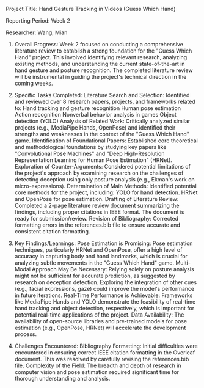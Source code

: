 Project Title: Hand Gesture Tracking in Videos (Guess Which Hand)

Reporting Period: Week 2

Researcher: Wang, Mian

1. Overall Progress:
Week 2 focused on conducting a comprehensive literature review to establish a strong foundation for the "Guess Which Hand" project. This involved identifying relevant research, analyzing existing methods, and understanding the current state-of-the-art in hand gesture and posture recognition. The completed literature review will be instrumental in guiding the project's technical direction in the coming weeks.

2. Specific Tasks Completed:
Literature Search and Selection: Identified and reviewed over 8 research papers, projects, and frameworks related to:
Hand tracking and gesture recognition
Human pose estimation
Action recognition
Nonverbal behavior analysis in games
Object detection (YOLO)
Analysis of Related Work: Critically analyzed similar projects (e.g., MediaPipe Hands, OpenPose) and identified their strengths and weaknesses in the context of the "Guess Which Hand" game.
Identification of Foundational Papers: Established core theoretical and methodological foundations by studying key papers like "Convolutional Pose Machines" and "Deep High-Resolution Representation Learning for Human Pose Estimation" (HRNet).
Exploration of Counter-Arguments: Considered potential limitations of the project's approach by examining research on the challenges of detecting deception using only posture analysis (e.g., Ekman's work on micro-expressions).
Determination of Main Methods: Identified potential core methods for the project, including:
YOLO for hand detection.
HRNet and OpenPose for pose estimation.
Drafting of Literature Review: Completed a 2-page literature review document summarizing the findings, including proper citations in IEEE format. The document is ready for submission/review.
Revision of Bibliography: Corrected formatting errors in the references.bib file to ensure accurate and consistent citation formatting.

3. Key Findings/Learnings:
Pose Estimation is Promising: Pose estimation techniques, particularly HRNet and OpenPose, offer a high level of accuracy in capturing body and hand landmarks, which is crucial for analyzing subtle movements in the "Guess Which Hand" game.
Multi-Modal Approach May Be Necessary: Relying solely on posture analysis might not be sufficient for accurate prediction, as suggested by research on deception detection. Exploring the integration of other cues (e.g., facial expressions, gaze) could improve the model's performance in future iterations.
Real-Time Performance is Achievable: Frameworks like MediaPipe Hands and YOLO demonstrate the feasibility of real-time hand tracking and object detection, respectively, which is important for potential real-time applications of the project.
Data Availability: The availability of open-source libraries and pre-trained models for pose estimation (e.g., OpenPose, HRNet) will accelerate the development process.

4. Challenges Encountered:
Bibliography Formatting: Initial difficulties were encountered in ensuring correct IEEE citation formatting in the Overleaf document. This was resolved by carefully revising the references.bib file.
Complexity of the Field: The breadth and depth of research in computer vision and pose estimation required significant time for thorough understanding and analysis.
